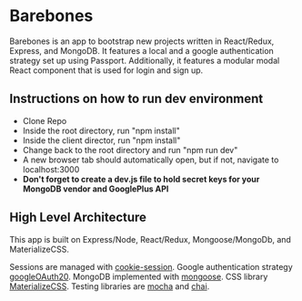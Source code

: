 # Barebones
Barebones is an app to bootstrap new projects written in React/Redux, Express, and MongoDB. It features
a local and a google authentication strategy set up using Passport. Additionally, it features a modular modal React component that is used for login and sign up.

## Instructions on how to run dev environment
- Clone Repo
- Inside the root directory, run "npm install"
- Inside the client director, run "npm install"
- Change back to the root directory and run "npm run dev"
- A new browser tab should automatically open, but if not, navigate to localhost:3000
- **Don't forget to create a dev.js file to hold secret keys for your MongoDB vendor and
GooglePlus API**

## High Level Architecture
This app is built on Express/Node, React/Redux, Mongoose/MongoDb, and MaterializeCSS.

Sessions are managed with [cookie-session](https://github.com/expressjs/cookie-session).
Google authentication strategy [googleOAuth20](https://github.com/google/google-api-nodejs-client).
MongoDB implemented with [mongoose](http://mongoosejs.com/).
CSS library [MaterializeCSS](http://materializecss.com/).
Testing libraries are [mocha](https://github.com/mochajs/mocha) and [chai](https://github.com/chaijs/chai).
